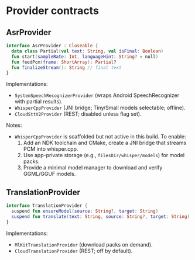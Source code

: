 # Provider contracts

## AsrProvider
```kotlin
interface AsrProvider : Closeable {
  data class Partial(val text: String, val isFinal: Boolean)
  fun start(sampleRate: Int, languageHint: String? = null)
  fun feedPcm(frame: ShortArray): Partial?
  fun finalizeStream(): String // final text
}
```

Implementations:

* `SystemSpeechRecognizerProvider` (wraps Android SpeechRecognizer with partial results).
* `WhisperCppProvider` (JNI bridge; Tiny/Small models selectable; offline).
* `CloudSttV2Provider` (REST; disabled unless flag set).

Notes:
- `WhisperCppProvider` is scaffolded but not active in this build. To enable:
  1) Add an NDK toolchain and CMake, create a JNI bridge that streams PCM into whisper.cpp.
  2) Use app-private storage (e.g., `filesDir/whisper/models`) for model packs.
  3) Provide a minimal model manager to download and verify GGML/GGUF models.

## TranslationProvider

```kotlin
interface TranslationProvider {
  suspend fun ensureModel(source: String?, target: String)
  suspend fun translate(text: String, source: String?, target: String): String
}
```

Implementations:

* `MlKitTranslationProvider` (download packs on demand).
* `CloudTranslationProvider` (REST; off by default).
